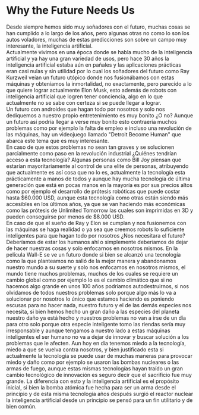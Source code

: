 # Why the Future Needs Us
Desde siempre hemos sido muy soñadores con el futuro, muchas cosas se han cumplido a lo largo de los años, pero algunas otras no como lo son los autos voladores, muchas de estas predicciones son sobre un campo muy interesante, la inteligencia artificial.  
Actualmente vivimos en una época donde se habla mucho de la inteligencia artificial y ya hay una gran variedad de usos, pero hace 30 años la inteligencia artificial estaba aún en pañales y las aplicaciones prácticas eran casi nulas y sin utilidad por lo cual los soñadores del futuro como Ray Kurzweil veían un futuro utópico donde nos fusionábamos con estas máquinas y obteníamos la inmortalidad, no exactamente, pero parecido a lo que quiere lograr actualmente Elon Musk, esto además de robots con inteligencia artificial que logren tener conciencia, algo en lo que actualmente no se sabe con certeza si se puede llegar a lograr.  
Un futuro con androides que hagan todo por nosotros y solo nos dediquemos a nuestro propio entretenimiento es muy bonito ¿O no? Aunque un futuro así podría llegar a verse muy bonito esto contraería muchos problemas como por ejemplo la falta de empleo e incluso una revolución de las máquinas, hay un videojuego llamado "Detroit Become Human" que abarca este tema que es muy interesante.  
En caso de que estos problemas no sean tan graves y se solucionen parcialmente como paso en la revolución industrial ¿Quiénes tendrían acceso a esta tecnología? Algunas personas como Bill Joy piensan que estarían mayoritariamente al control de una elite de personas, atribuyendo que actualmente es así cosa que no lo es, actualmente la tecnología esta prácticamente a manos de todos y aunque hay mucha tecnología de última generación que está en pocas manos en la mayoría es por sus precios altos como por ejemplo el desarrollo de prótesis robóticas que puede costar hasta $60.000 USD, aunque esta tecnología como otras están siendo más accesibles en los últimos años, ya que se van haciendo más económicas como las prótesis de Unlimited Tomorrow las cuales son imprimidas en 3D y pueden conseguirse por menos de $8.000 USD.  
En caso de que el sueño de Ray y Elon se cumplan y nos fusionemos con las máquinas se haga realidad o ya sea que creemos robots lo suficiente inteligentes para que hagan todo por nosotros ¿Nos necesitara el futuro? Deberíamos de estar los humanos ahí o simplemente deberíamos de dejar de hacer nuestras cosas y solo enfocarnos en nosotros mismos. En la película Wall-E se ve un futuro donde si bien se alcanzó una tecnología como la que planteamos no salió de la mejor manera y abandonamos nuestro mundo a su suerte y solo nos enfocamos en nosotros mismos, el mundo tiene muchos problemas, muchos de los cuales se requiere un cambio global como por ejemplo lo es el cambio climático que si no hacemos algo grande en unos 100 años podríamos autodestruirnos, si nos olvidamos de todos nuestros problemas solo porque algo más lo va a solucionar por nosotros lo único que estamos haciendo es poniendo escusas para no hacer nada, nuestro futuro y el de las demás especies nos necesita, si bien hemos hecho un gran daño a las especies del planeta nuestro daño ya está hecho y nuestros problemas no van a irse de un día para otro solo porque otra especie inteligente tomo las riendas sería muy irresponsable y aunque tengamos a nuestro lado a estas máquinas inteligentes el ser humano no va a dejar de innovar y buscar solución a los problemas que le afecten.
Aun hoy en día tenemos miedo a la tecnología, miedo a que se vuelva contra nosotros, y bien justificado esta si actualmente la tecnología se puede usar de muchas maneras para provocar miedo y daño como por ejemplo se usaron las bombas nucleares o las armas de fuego, aunque estas mismas tecnologías hayan traído un gran cambio tecnológico de innovación es seguro decir que el sacrificio fue muy grande. La diferencia con esto y la inteligencia artificial es el propósito inicial, si bien la bomba atómica fue hecha para ser un arma desde el principio y de esta misma tecnología años después surgió el reactor nuclear la inteligencia artificial desde un principio se pensó para un fin utilitario y de bien común.
